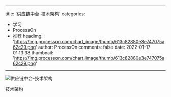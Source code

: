 
---
title: '供应链中台-技术架构'
categories: 
 - 学习
 - ProcessOn
 - 推荐
headimg: 'https://img.processon.com/chart_image/thumb/613c82880e3e747075a62c29.png'
author: ProcessOn
comments: false
date: 2022-01-17 01:13:38
thumbnail: 'https://img.processon.com/chart_image/thumb/613c82880e3e747075a62c29.png'
---

<div>   
<img class="thumb" alt="供应链中台-技术架构" src="https://img.processon.com/chart_image/thumb/613c82880e3e747075a62c29.png" referrerpolicy="no-referrer">
<p>技术架构</p>  
</div>
            